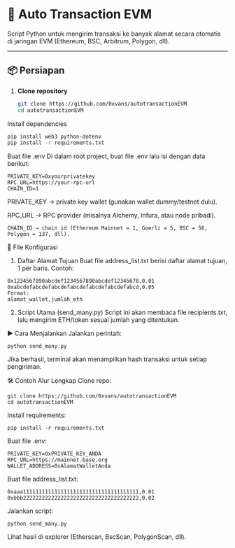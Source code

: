 

# 🚀 Auto Transaction EVM

Script Python untuk mengirim transaksi ke banyak alamat secara otomatis di jaringan EVM (Ethereum, BSC, Arbitrum, Polygon, dll).

---

## 📦 Persiapan

1. **Clone repository**
   ```bash
   git clone https://github.com/0xvans/autotransactionEVM
   cd autotransactionEVM
Install dependencies
   ```bash
 pip install web3 python-dotenv
 pip install -r requirements.txt

```
Buat file .env
Di dalam root project, buat file .env lalu isi dengan data berikut:

```
PRIVATE_KEY=0xyourprivatekey
RPC_URL=https://your-rpc-url
CHAIN_ID=1

```
PRIVATE_KEY → private key wallet (gunakan wallet dummy/testnet dulu).

RPC_URL → RPC provider (misalnya Alchemy, Infura, atau node pribadi).

```
CHAIN_ID → chain id (Ethereum Mainnet = 1, Goerli = 5, BSC = 56, Polygon = 137, dll).

```
📂 File Konfigurasi
1. Daftar Alamat Tujuan
Buat file address_list.txt berisi daftar alamat tujuan, 1 per baris.
Contoh:
```
0x1234567890abcdef1234567890abcdef12345678,0.01
0xabcdefabcdefabcdefabcdefabcdefabcdefabcd,0.05
Format:
alamat_wallet,jumlah_eth
```
2. Script Utama (send_many.py)
Script ini akan membaca file recipients.txt, lalu mengirim ETH/token sesuai jumlah yang ditentukan.

▶️ Cara Menjalankan
Jalankan perintah:
```
python send_many.py
```
Jika berhasil, terminal akan menampilkan hash transaksi untuk setiap pengiriman.

🛠️ Contoh Alur Lengkap
Clone repo:
```
git clone https://github.com/0xvans/autotransactionEVM
cd autotransactionEVM
```
Install requirements:
```
pip install -r requirements.txt
```
Buat file .env:
```
PRIVATE_KEY=0xPRIVATE_KEY_ANDA
RPC_URL=https://mainnet.base.org
WALLET_ADDRESS=0xAlamatWalletAnda
```
Buat file address_list.txt:
```
0xaaa1111111111111111111111111111111111111,0.01
0xbbb2222222222222222222222222222222222222,0.02
```
Jalankan script:
```
python send_many.py
```
Lihat hasil di explorer (Etherscan, BscScan, PolygonScan, dll).
